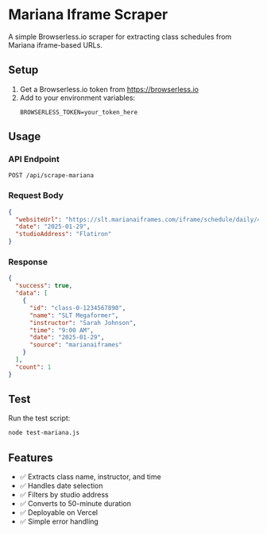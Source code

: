 # Mariana Iframe Scraper

A simple Browserless.io scraper for extracting class schedules from Mariana iframe-based URLs.

## Setup

1. Get a Browserless.io token from https://browserless.io
2. Add to your environment variables:
   ```
   BROWSERLESS_TOKEN=your_token_here
   ```

## Usage

### API Endpoint
```
POST /api/scrape-mariana
```

### Request Body
```json
{
  "websiteUrl": "https://slt.marianaiframes.com/iframe/schedule/daily/48541",
  "date": "2025-01-29",
  "studioAddress": "Flatiron"
}
```

### Response
```json
{
  "success": true,
  "data": [
    {
      "id": "class-0-1234567890",
      "name": "SLT Megaformer",
      "instructor": "Sarah Johnson",
      "time": "9:00 AM",
      "date": "2025-01-29",
      "source": "marianaiframes"
    }
  ],
  "count": 1
}
```

## Test

Run the test script:
```bash
node test-mariana.js
```

## Features

- ✅ Extracts class name, instructor, and time
- ✅ Handles date selection
- ✅ Filters by studio address
- ✅ Converts to 50-minute duration
- ✅ Deployable on Vercel
- ✅ Simple error handling 